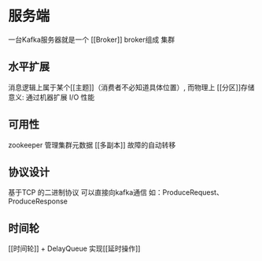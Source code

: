 # 服务端
一台Kafka服务器就是一个 [[Broker]] 
broker组成 集群

## 水平扩展
消息逻辑上属于某个[[主题]]（消费者不必知道具体位置）, 而物理上 [[分区]]存储
意义: 通过机器扩展 I/O 性能

## 可用性
zookeeper 管理集群元数据
[[多副本]] 故障的自动转移

## 协议设计
基于TCP 的二进制协议 可以直接向kafka通信
如：ProduceRequest、ProduceResponse

## 时间轮
[[时间轮]] + DelayQueue 实现[[延时操作]]
